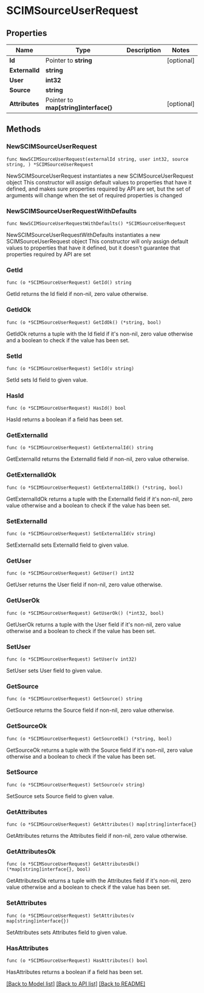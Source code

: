 # SCIMSourceUserRequest

## Properties

Name | Type | Description | Notes
------------ | ------------- | ------------- | -------------
**Id** | Pointer to **string** |  | [optional] 
**ExternalId** | **string** |  | 
**User** | **int32** |  | 
**Source** | **string** |  | 
**Attributes** | Pointer to **map[string]interface{}** |  | [optional] 

## Methods

### NewSCIMSourceUserRequest

`func NewSCIMSourceUserRequest(externalId string, user int32, source string, ) *SCIMSourceUserRequest`

NewSCIMSourceUserRequest instantiates a new SCIMSourceUserRequest object
This constructor will assign default values to properties that have it defined,
and makes sure properties required by API are set, but the set of arguments
will change when the set of required properties is changed

### NewSCIMSourceUserRequestWithDefaults

`func NewSCIMSourceUserRequestWithDefaults() *SCIMSourceUserRequest`

NewSCIMSourceUserRequestWithDefaults instantiates a new SCIMSourceUserRequest object
This constructor will only assign default values to properties that have it defined,
but it doesn't guarantee that properties required by API are set

### GetId

`func (o *SCIMSourceUserRequest) GetId() string`

GetId returns the Id field if non-nil, zero value otherwise.

### GetIdOk

`func (o *SCIMSourceUserRequest) GetIdOk() (*string, bool)`

GetIdOk returns a tuple with the Id field if it's non-nil, zero value otherwise
and a boolean to check if the value has been set.

### SetId

`func (o *SCIMSourceUserRequest) SetId(v string)`

SetId sets Id field to given value.

### HasId

`func (o *SCIMSourceUserRequest) HasId() bool`

HasId returns a boolean if a field has been set.

### GetExternalId

`func (o *SCIMSourceUserRequest) GetExternalId() string`

GetExternalId returns the ExternalId field if non-nil, zero value otherwise.

### GetExternalIdOk

`func (o *SCIMSourceUserRequest) GetExternalIdOk() (*string, bool)`

GetExternalIdOk returns a tuple with the ExternalId field if it's non-nil, zero value otherwise
and a boolean to check if the value has been set.

### SetExternalId

`func (o *SCIMSourceUserRequest) SetExternalId(v string)`

SetExternalId sets ExternalId field to given value.


### GetUser

`func (o *SCIMSourceUserRequest) GetUser() int32`

GetUser returns the User field if non-nil, zero value otherwise.

### GetUserOk

`func (o *SCIMSourceUserRequest) GetUserOk() (*int32, bool)`

GetUserOk returns a tuple with the User field if it's non-nil, zero value otherwise
and a boolean to check if the value has been set.

### SetUser

`func (o *SCIMSourceUserRequest) SetUser(v int32)`

SetUser sets User field to given value.


### GetSource

`func (o *SCIMSourceUserRequest) GetSource() string`

GetSource returns the Source field if non-nil, zero value otherwise.

### GetSourceOk

`func (o *SCIMSourceUserRequest) GetSourceOk() (*string, bool)`

GetSourceOk returns a tuple with the Source field if it's non-nil, zero value otherwise
and a boolean to check if the value has been set.

### SetSource

`func (o *SCIMSourceUserRequest) SetSource(v string)`

SetSource sets Source field to given value.


### GetAttributes

`func (o *SCIMSourceUserRequest) GetAttributes() map[string]interface{}`

GetAttributes returns the Attributes field if non-nil, zero value otherwise.

### GetAttributesOk

`func (o *SCIMSourceUserRequest) GetAttributesOk() (*map[string]interface{}, bool)`

GetAttributesOk returns a tuple with the Attributes field if it's non-nil, zero value otherwise
and a boolean to check if the value has been set.

### SetAttributes

`func (o *SCIMSourceUserRequest) SetAttributes(v map[string]interface{})`

SetAttributes sets Attributes field to given value.

### HasAttributes

`func (o *SCIMSourceUserRequest) HasAttributes() bool`

HasAttributes returns a boolean if a field has been set.


[[Back to Model list]](../README.md#documentation-for-models) [[Back to API list]](../README.md#documentation-for-api-endpoints) [[Back to README]](../README.md)


